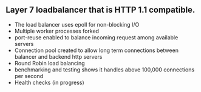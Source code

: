 ## Layer 7 loadbalancer that is HTTP 1.1 compatible.

- The load balancer uses epoll for non-blocking I/O
- Multiple worker processes forked
- port-reuse enabled to balance incoming request among available servers
- Connection pool created to allow long term connections between  balancer and backend http servers 
- Round Robin load balancing
- benchmarking and testing shows it handles above 100,000 connections per second
- Health checks (in progress)
